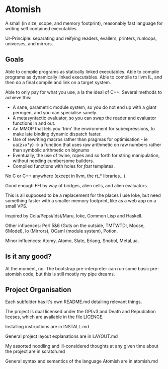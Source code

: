Atomish
=======

A small (in size, scope, and memory footprint), reasonably fast language for writing self contained executables.


Ur-Principle: separating and reifying readers, evallers, printers, runloops, universes, and mirrors.


Goals
-----

Able to compile programs as statically linked executables.
Able to compile programs as dynamically linked executables.
Able to compile to llvm IL, and then do a final compile and link on a target system.

Able to only pay for what you use, a la the ideal of C++. Several methods to achieve this:
- A sane, parametric module system, so you do not end up with a giant permgen, and you can specialise sanely.
- A metasyntactic evaluator, so you can swap the reader and evaluator functions in and out.
- An MMOP that lets you 'trim' the environment for subexpressions, to make late binding dynamic dispatch faster.
- Use of rewriting macros rather than pragmas for optimisation - ie ua{z+x\*y} -> a function that uses raw arithmetic on raw numbers rather than symbolic arithmetic on bignums
- Eventually, the use of twine, ropes and so forth for string manipulation, without needing cumbersome builders.
- Compiled functions with holes for *fast* templates.

No C or C++ anywhere (except in llvm, the rt\_\* libraries...)

Good enough FFI by way of bridges, alien cells, and alien evaluators.

This is all supposed to be a replacement for the places I use Ioke, but need something faster with a smaller memory footprint, like as a web app on a small VPS.

Inspired by Cola/Pepsi/Idst/Maru, Ioke, Common Lisp and Haskell.

Other influences: Perl 5&6 (Guts on the outside, TMTWTDI, Moose, 6Model), Io (Mirrors), OCaml (module system), Potion.

Minor influences: Atomy, Atomo, Slate, Erlang, Snobol, MetaLua.


Is it any good?
---------------

At the moment, no. The bootstrap pre-interpreter can run some basic pre-atomish code, but this is still mostly my pipe dreams.

Project Organisation
--------------------

Each subfolder has it's own README.md detailing relevant things.

The project is dual licensed under the GPLv3 and Death and Repudiation liceses, which are available in the file LICENCE.

Installing instructions are in INSTALL.md

General project layout explanations are in LAYOUT.md

My assorted noodling and ill-considered thoughts at any given time about the project are in scratch.md

General syntax and semantics of the language Atomish are in atomish.md

